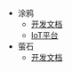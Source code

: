 * 涂鸦
  * [开发文档](https://developer.tuya.com/cn/docs/iot)
  * [IoT平台](https://iot.tuya.com/)
* 萤石
  * [开发文档](https://help.eziot.com/help/93)